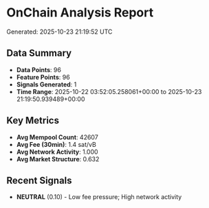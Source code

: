 # OnChain Analysis Report
Generated: 2025-10-23 21:19:52 UTC

## Data Summary
- **Data Points**: 96
- **Feature Points**: 96
- **Signals Generated**: 1
- **Time Range**: 2025-10-22 03:52:05.258061+00:00 to 2025-10-23 21:19:50.939489+00:00

## Key Metrics
- **Avg Mempool Count**: 42607
- **Avg Fee (30min)**: 1.4 sat/vB
- **Avg Network Activity**: 1.000
- **Avg Market Structure**: 0.632

## Recent Signals
- **NEUTRAL** (0.10) - Low fee pressure; High network activity
